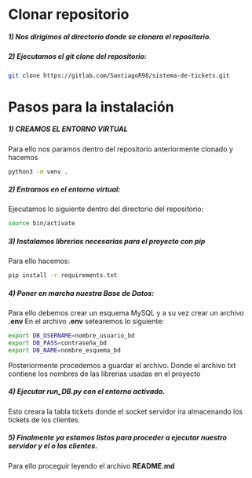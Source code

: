 # Clonar repositorio
##### 1) Nos dirigimos al directorio donde se clonara el repositorio.

##### 2) Ejecutamos el git clone del repositorio:
```sh
git clone https://gitlab.com/SantiagoR98/sistema-de-tickets.git
```
# Pasos para la instalación
##### 1) CREAMOS EL ENTORNO VIRTUAL
Para ello nos paramos dentro del repositorio anteriormente clonado y hacemos
```sh
python3 -m venv .
```
##### 2) Entramos en el entorno virtual:
Ejecutamos lo siguiente dentro del directorio del repositorio:
```sh
source bin/activate
```

##### 3) Instalamos librerias necesarias para el proyecto con pip
Para ello hacemos:
```sh
pip install -r requirements.txt
```
##### 4) Poner en marcha nuestra Base de Datos:
Para ello debemos crear un esquema MySQL y a su vez crear un archivo **.env**
En el archivo **.env** setearemos lo siguiente:
```sh
export DB_USERNAME=nombre_usuario_bd
export DB_PASS=contraseña_bd
export DB_NAME=nombre_esquema_bd
```
Posteriormente procedemos a guardar el archivo.
Donde el archivo txt contiene los nombres de las librerias usadas en el proyecto
##### 4) Ejecutar run_DB.py con el entorno activado. 
Esto creara la tabla tickets donde el socket servidor ira almacenando los tickets de los clientes.
##### 5) Finalmente ya estamos listos para proceder a ejecutar nuestro servidor y el o los clientes.
Para ello proceguir leyendo el archivo **README.md**
